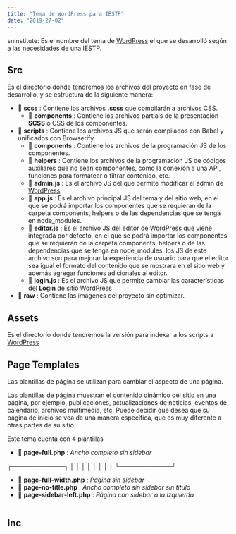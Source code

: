 ```yaml
---
title: "Tema de WordPress para IESTP"
date: "2019-27-02"
---
```


sninstitute: Es el nombre del tema de [WordPress] el que se desarrolló según a las necesidades de una IESTP.

## Src
Es el directorio donde tendremos los archivos del proyecto en fase de desarrollo, y se estructura de la siguiente manera:
* 📁 **scss** : Contiene los archivos **.scss** que compilarán a archivos CSS.
    + 📁 **components** : Contiene los archivos partials de la presentación **SCSS** o CSS de los componentes.
* 📁 **scripts** : Contiene los archivos JS que serán compilados con Babel y unificados con Browserify.
    + 📁 **components** : Contiene los archivos de la programación JS de los componentes.
    + 📁 **helpers** :  Contiene los archivos de la programación JS de códigos auxiliares que no sean componentes, como la conexión a una API, funciones para formatear o filtrar contenido, etc.
    + 📄 **admin.js** : Es el archivo JS del que permite modificar el admin de [WordPress].
    + 📄 **app.js** : Es el archivo principal JS del tema y del sitio web, en el que se podrá importar los componentes que se requieran de la carpeta components, helpers o de las dependencias que se tenga en node_modules.
    + 📄 **editor.js** : Es el archivo JS del editor de [WordPress] que viene integrada por defecto, en el que se podrá importar los componentes que se requieran de la carpeta components, helpers o de las dependencias que se tenga en node_modules.
    los JS de este archivo son para mejorar la experiencia de usuario para que el editor sea igual el formato del contenido que se mostrara en el sitio web y además agregar funciones adicionales al editor.
    + 📄 **login.js** : Es el archivo JS que permite cambiar las características del **Login** de sitio [WordPress]
* 📁 **raw** : Contiene las imágenes del proyecto sin optimizar.

## Assets
Es el directorio donde tendremos la versión para indexar a los scripts a [WordPress]
## Page Templates
Las plantillas de página se utilizan para cambiar el aspecto de una página.

Las plantillas de página muestran el contenido dinámico del sitio en una página, por ejemplo, publicaciones, actualizaciones de noticias, eventos de calendario, archivos multimedia, etc. Puede decidir que desea que su página de inicio se vea de una manera específica, que es muy diferente a otras partes de su sitio.

Este tema cuenta con 4 plantillas
* 📄 **page-full.php** : *Ancho completo sin sidebar*

┌────────────┐
│            │
│            │
│            │
│            │
└────────────┘

* 📄 **page-full-width.php** : *Página sin sidebar*
* 📄 **page-no-title.php** : *Ancho completo sin sidebar sin titulo*
* 📄 **page-sidebar-left.php** : *Página con sidebar a la izquierda*
```bash
```

## Inc

[WordPress]:https://wordpress.org/